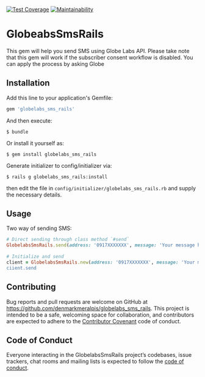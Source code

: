 [![Test Coverage](https://api.codeclimate.com/v1/badges/8f4e8e1c883e6865d2ed/test_coverage)](https://codeclimate.com/github/denmarkmeralpis/globelabs_sms_rails/test_coverage) [![Maintainability](https://api.codeclimate.com/v1/badges/8f4e8e1c883e6865d2ed/maintainability)](https://codeclimate.com/github/denmarkmeralpis/globelabs_sms_rails/maintainability)

# GlobeabsSmsRails

This gem will help you send SMS using Globe Labs API. Please take note that this gem will work if the subscriber consent workflow is disabled. You can apply the process by asking Globe

## Installation

Add this line to your application's Gemfile:

```ruby
gem 'globelabs_sms_rails'
```

And then execute:

    $ bundle

Or install it yourself as:

    $ gem install globelabs_sms_rails
    
Generate initializer to config/initializer via:

    $ rails g globelabs_sms_rails:install
    
then edit the file in `config/initializer/globelabs_sms_rails.rb` and supply the necessary details.

## Usage

Two way of sending SMS:
```ruby
# Direct sending through class method `#send`
GlobelabsSmsRails.send(address: '0917XXXXXXX', message: 'Your message here!')
    
# Initialize and send
client = GlobelabsSmsRails.new(address: '0917XXXXXXX', message: 'Your message here!)
ciient.send
```

## Contributing

Bug reports and pull requests are welcome on GitHub at https://github.com/denmarkmeralpis/globelabs_sms_rails. This project is intended to be a safe, welcoming space for collaboration, and contributors are expected to adhere to the [Contributor Covenant](http://contributor-covenant.org) code of conduct.

## Code of Conduct

Everyone interacting in the GlobelabsSmsRails project’s codebases, issue trackers, chat rooms and mailing lists is expected to follow the [code of conduct](https://github.com/denmarkmeralpis/globelabs_sms_rails/blob/master/CODE_OF_CONDUCT.md).
